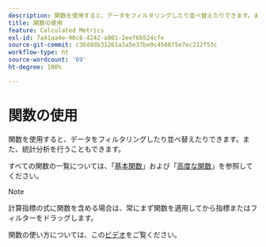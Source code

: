```yaml
---
description: 関数を使用すると、データをフィルタリングしたり並べ替えたりできます。また、統計分析を行うこともできます。
title: 関数の使用
feature: Calculated Metrics
exl-id: 7a41aa4e-90c6-4242-a801-2eef6b524cfe
source-git-commit: c36dddb31261a3a5e37be9c4566f5e7ec212f53c
workflow-type: ht
source-wordcount: '69'
ht-degree: 100%

---
```


# 関数の使用

関数を使用すると、データをフィルタリングしたり並べ替えたりできます。また、統計分析を行うこともできます。

すべての関数の一覧については、「[基本関数](/help/components/calc-metrics/cm-functions.md)」および「[高度な関数](/help/components/calc-metrics/cm-adv-functions.md)」を参照してください。

>[!NOTE]
>
>計算指標の式に関数を含める場合は、常にまず関数を適用してから指標またはフィルターをドラッグします。

関数の使い方については、この[ビデオ](https://youtu.be/SSyWvomnewI)をご覧ください。
